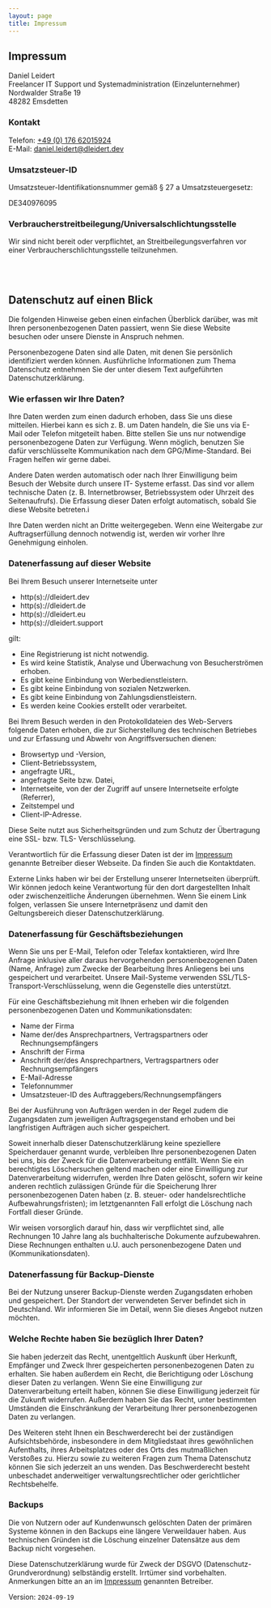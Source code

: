 ```yaml
---
layout: page
title: Impressum
---
```


<div class="col-lg-12 text-center">
        <h2 class="section-heading text-uppercase" id="impressum">Impressum</h2>
</div>

Daniel Leidert  
Freelancer IT Support und Systemadministration (Einzelunternehmer)  
Nordwalder Straße 19  
48282 Emsdetten  

### Kontakt

Telefon: <a href="tel:0049-176-62015924">+49 (0) 176 62015924</a>  
E-Mail: <a href="mailto:daniel.leidert@dleidert.dev">daniel.leidert@dleidert.dev</a>

### Umsatzsteuer-ID

Umsatzsteuer-Identifikationsnummer gemäß § 27 a Umsatzsteuergesetz:

DE340976095

### Verbraucherstreitbeilegung/Universalschlichtungsstelle

Wir sind nicht bereit oder verpflichtet, an Streitbeilegungsverfahren vor einer
Verbraucherschlichtungsstelle teilzunehmen.  

<div class="col-lg-12 text-center">
	<br/><br/>
	<h2 class="section-heading text-uppercase" id="dsgvo">Datenschutz auf einen Blick</h2>
</div>

Die folgenden Hinweise geben einen einfachen Überblick darüber, was mit Ihren
personenbezogenen Daten passiert, wenn Sie diese Website besuchen oder unsere
Dienste in Anspruch nehmen.

Personenbezogene Daten sind alle Daten, mit denen Sie persönlich identifiziert
werden können. Ausführliche Informationen zum Thema Datenschutz entnehmen Sie
der unter diesem Text aufgeführten Datenschutzerklärung.

### Wie erfassen wir Ihre Daten?

Ihre Daten werden zum einen dadurch erhoben, dass Sie uns diese mitteilen.
Hierbei kann es sich z. B. um Daten handeln, die Sie uns via E-Mail oder
Telefon mitgeteilt haben. Bitte stellen Sie uns nur notwendige personenbezogene
Daten zur Verfügung. Wenn möglich, benutzen Sie dafür verschlüsselte
Kommunikation nach dem GPG/Mime-Standard. Bei Fragen helfen wir gerne dabei.

Andere Daten werden automatisch oder nach Ihrer Einwilligung beim Besuch der
Website durch unsere IT- Systeme erfasst. Das sind vor allem technische Daten
(z. B. Internetbrowser, Betriebssystem oder Uhrzeit des Seitenaufrufs). Die
Erfassung dieser Daten erfolgt automatisch, sobald Sie diese Website betreten.i

Ihre Daten werden nicht an Dritte weitergegeben. Wenn eine Weitergabe zur
Auftragserfüllung dennoch notwendig ist, werden wir vorher Ihre Genehmigung
einholen.

### Datenerfassung auf dieser Website

Bei Ihrem Besuch unserer Internetseite unter

  * http(s)://dleidert.dev
  * http(s)://dleidert.de
  * http(s)://dleidert.eu
  * http(s)://dleidert.support

gilt:

  * Eine Registrierung ist nicht notwendig.
  * Es wird keine Statistik, Analyse und Überwachung von Besucherströmen erhoben.
  * Es gibt keine Einbindung von Werbedienstleistern.
  * Es gibt keine Einbindung von sozialen Netzwerken.
  * Es gibt keine Einbindung von Zahlungsdienstleistern.
  * Es werden keine Cookies erstellt oder verarbeitet.

Bei Ihrem Besuch werden in den Protokolldateien des Web-Servers folgende Daten
erhoben, die zur Sicherstellung des technischen Betriebes und zur Erfassung und
Abwehr von Angriffsversuchen dienen:

  * Browsertyp und -Version,
  * Client-Betriebssystem,
  * angefragte URL,
  * angefragte Seite bzw. Datei,
  * Internetseite, von der der Zugriff auf unsere Internetseite erfolgte (Referrer),
  * Zeitstempel und
  * Client-IP-Adresse.

Diese Seite nutzt aus Sicherheitsgründen und zum Schutz der Übertragung
eine SSL- bzw. TLS- Verschlüsselung.

Verantwortlich für die Erfassung dieser Daten ist der im
[Impressum](#impressum) genannte Betreiber dieser Webseite. Da finden Sie auch
die Kontaktdaten.

Externe Links haben wir bei der Erstellung unserer Internetseiten überprüft.
Wir können jedoch keine Verantwortung für den dort dargestellten Inhalt oder
zwischenzeitliche Änderungen übernehmen. Wenn Sie einem Link folgen, verlassen
Sie unsere Internetpräsenz und damit den Geltungsbereich dieser
Datenschutzerklärung.

### Datenerfassung für Geschäftsbeziehungen

Wenn Sie uns per E-Mail, Telefon oder Telefax kontaktieren, wird Ihre Anfrage
inklusive aller daraus hervorgehenden personenbezogenen Daten (Name, Anfrage)
zum Zwecke der Bearbeitung Ihres Anliegens bei uns gespeichert und verarbeitet.
Unsere Mail-Systeme verwenden SSL/TLS-Transport-Verschlüsselung, wenn die
Gegenstelle dies unterstützt.

Für eine Geschäftsbeziehung mit Ihnen erheben wir die folgenden
personenbezogenen Daten und Kommunikationsdaten:

  * Name der Firma
  * Name der/des Ansprechpartners, Vertragspartners oder Rechnungsempfängers
  * Anschrift der Firma
  * Anschrift der/des Ansprechpartners, Vertragspartners oder Rechnungsempfängers
  * E-Mail-Adresse
  * Telefonnummer
  * Umsatzsteuer-ID des Auftraggebers/Rechnungsempfängers

Bei der Ausführung von Aufträgen werden in der Regel zudem die Zugangsdaten zum
jeweiligen Auftragsgegenstand erhoben und bei langfristigen Aufträgen auch
sicher gespeichert.

Soweit innerhalb dieser Datenschutzerklärung keine speziellere Speicherdauer
genannt wurde, verbleiben Ihre personenbezogenen Daten bei uns, bis der Zweck
für die Datenverarbeitung entfällt. Wenn Sie ein berechtigtes Löschersuchen
geltend machen oder eine Einwilligung zur Datenverarbeitung widerrufen, werden
Ihre Daten gelöscht, sofern wir keine anderen rechtlich zulässigen Gründe für
die Speicherung Ihrer personenbezogenen Daten haben (z. B. steuer- oder
handelsrechtliche Aufbewahrungsfristen); im letztgenannten Fall erfolgt die
Löschung nach Fortfall dieser Gründe.

Wir weisen vorsorglich darauf hin, dass wir verpflichtet sind, alle Rechnungen
10 Jahre lang als buchhalterische Dokumente aufzubewahren. Diese Rechnungen
enthalten u.U. auch personenbezogene Daten und (Kommunikationsdaten).

### Datenerfassung für Backup-Dienste

Bei der Nutzung unserer Backup-Dienste werden Zugangsdaten erhoben und
gespeichert. Der Standort der verwendeten Server befindet sich in Deutschland.
Wir informieren Sie im Detail, wenn Sie dieses Angebot nutzen möchten.

### Welche Rechte haben Sie bezüglich Ihrer Daten?

Sie haben jederzeit das Recht, unentgeltlich Auskunft über Herkunft, Empfänger
und Zweck Ihrer gespeicherten personenbezogenen Daten zu erhalten. Sie haben
außerdem ein Recht, die Berichtigung oder Löschung dieser Daten zu verlangen.
Wenn Sie eine Einwilligung zur Datenverarbeitung erteilt haben, können Sie
diese Einwilligung jederzeit für die Zukunft widerrufen. Außerdem haben Sie das
Recht, unter bestimmten Umständen die Einschränkung der Verarbeitung Ihrer
personenbezogenen Daten zu verlangen.

Des Weiteren steht Ihnen ein Beschwerderecht bei der zuständigen
Aufsichtsbehörde, insbesondere in dem Mitgliedstaat ihres gewöhnlichen
Aufenthalts, ihres Arbeitsplatzes oder des Orts des mutmaßlichen Verstoßes zu.
Hierzu sowie zu weiteren Fragen zum Thema Datenschutz können Sie sich jederzeit
an uns wenden. Das Beschwerderecht besteht unbeschadet anderweitiger
verwaltungsrechtlicher oder gerichtlicher Rechtsbehelfe.

### Backups

Die von Nutzern oder auf Kundenwunsch gelöschten Daten der primären Systeme
können in den Backups eine längere Verweildauer haben. Aus technischen Gründen
ist die Löschung einzelner Datensätze aus dem Backup nicht vorgesehen.

Diese Datenschutzerklärung wurde für Zweck der DSGVO
(Datenschutz-Grundverordnung) selbständig erstellt. Irrtümer sind vorbehalten.
Anmerkungen bitte an an im [Impressum](#impressum) genannten Betreiber.

Version: `2024-09-19`
